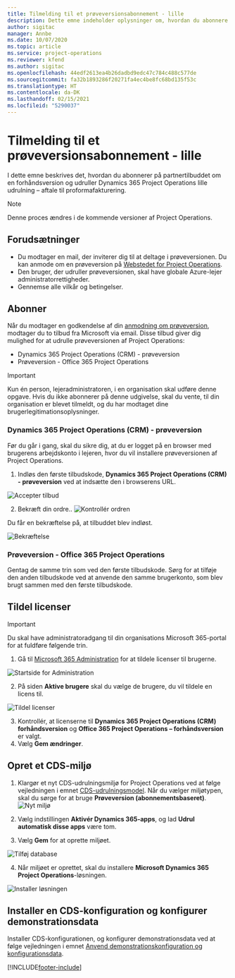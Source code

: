 ```yaml
---
title: Tilmelding til et prøveversionsabonnement - lille
description: Dette emne indeholder oplysninger om, hvordan du abonnere på og udruller den lille udrulning af Project Operations - aftale til proformafakturering.
author: sigitac
manager: Annbe
ms.date: 10/07/2020
ms.topic: article
ms.service: project-operations
ms.reviewer: kfend
ms.author: sigitac
ms.openlocfilehash: 44edf2613ea4b26dadbd9edc47c784c488c577de
ms.sourcegitcommit: fa32b1893286f20271fa4ec4be8fc68bd135f53c
ms.translationtype: HT
ms.contentlocale: da-DK
ms.lasthandoff: 02/15/2021
ms.locfileid: "5290037"
---
```

# <a name="sign-up-for-a-preview-subscription---lite"></a>Tilmelding til et prøveversionsabonnement - lille 

I dette emne beskrives det, hvordan du abonnerer på partnertilbuddet om en forhåndsversion og udruller Dynamics 365 Project Operations lille udrulning – aftale til proformafakturering.

> [!NOTE]
> Denne proces ændres i de kommende versioner af Project Operations.

## <a name="prerequisites"></a>Forudsætninger

- Du modtager en mail, der inviterer dig til at deltage i prøveversionen. Du kan anmode om en prøveversion på [Webstedet for Project Operations](https://dynamics.microsoft.com/en-us/project-operations/overview/).
- Den bruger, der udruller prøveversionen, skal have globale Azure-lejer administratorrettigheder.
- Gennemse alle vilkår og betingelser.

## <a name="subscribe"></a>Abonner

Når du modtager en godkendelse af din [anmodning om prøveversion](https://forms.office.com/FormsPro/Pages/ResponsePage.aspx?id=v4j5cvGGr0GRqy180BHbR56j8lZs0FdAvwT75_WNFyxUMkRDV1NYQU5TNjE2VjhKOVBUNVg2R0s1NC4u), modtager du to tilbud fra Microsoft via email. Disse tilbud giver dig mulighed for at udrulle prøveversionen af Project Operations:

- Dynamics 365 Project Operations (CRM) - prøveversion
- Prøveversion - Office 365 Project Operations

> [!IMPORTANT]
> Kun én person, lejeradministratoren, i en organisation skal udføre denne opgave. Hvis du ikke abonnerer på denne udgivelse, skal du vente, til din organisation er blevet tilmeldt, og du har modtaget dine brugerlegitimationsoplysninger.

### <a name="dynamics-365-project-operations-crm---preview-trial"></a>Dynamics 365 Project Operations (CRM) - prøveversion 

Før du går i gang, skal du sikre dig, at du er logget på en browser med brugerens arbejdskonto i lejeren, hvor du vil installere prøveversionen af Project Operations.

1. Indløs den første tilbudskode, **Dynamics 365 Project Operations (CRM) - prøveversion** ved at indsætte den i browserens URL.

![Accepter tilbud](./media/16RedeemFirstOfferNew.png)

2. Bekræft din ordre..
![Kontrollér ordren](./media/17ConfirmOrderNew.png)

Du får en bekræftelse på, at tilbuddet blev indløst.

![Bekræftelse](./media/18OrderConfirmationNew.png)

### <a name="office-365-project-operations---preview-trial"></a>Prøveversion - Office 365 Project Operations

Gentag de samme trin som ved den første tilbudskode. Sørg for at tilføje den anden tilbudskode ved at anvende den samme brugerkonto, som blev brugt sammen med den første tilbudskode.

## <a name="assign-licenses"></a>Tildel licenser

> [!IMPORTANT]
> Du skal have administratoradgang til din organisations Microsoft 365-portal for at fuldføre følgende trin.


1. Gå til [Microsoft 365 Administration](https://portal.office.com/) for at tildele licenser til brugerne.

![Startside for Administration](./media/14AdminPortal.png)

2. På siden **Aktive brugere** skal du vælge de brugere, du vil tildele en licens til.

![Tildel licenser](./media/15AssignLicenses.png)

3. Kontrollér, at licenserne til **Dynamics 365 Project Operations (CRM) forhåndsversion** og **Office 365 Project Operations – forhåndsversion** er valgt. 
4. Vælg **Gem ændringer**.

## <a name="create-a-new-cds-environment"></a>Opret et CDS-miljø

1. Klargør et nyt CDS-udrulningsmiljø for Project Operations ved at følge vejledningen i emnet [CDS-udrulningsmodel](lite-deployment.md). Når du vælger miljøtypen, skal du sørge for at bruge **Prøveversion (abonnementsbaseret)**.
![Nyt miljø](./media/19CreateEnvironment.png)

2. Vælg indstillingen **Aktivér Dynamics 365-apps**, og lad **Udrul automatisk disse apps** være tom.  
3. Vælg **Gem** for at oprette miljøet.

![Tilføj database](./media/20CreateEnvironment1.png)

4. Når miljøet er oprettet, skal du installere **Microsoft Dynamics 365 Project Operations**-løsningen. 

![Installer løsningen](./media/21InstallSolution.png)

## <a name="install-a-cds-configuration-and-setup-demo-data"></a>Installer en CDS-konfiguration og konfigurer demonstrationsdata

Installer CDS-konfigurationen, og konfigurer demonstrationsdata ved at følge vejledningen i emnet [Anvend demonstrationskonfiguration og konfigurationsdata](lite-apply-demo-setup-config-data.md).


[!INCLUDE[footer-include](../includes/footer-banner.md)]